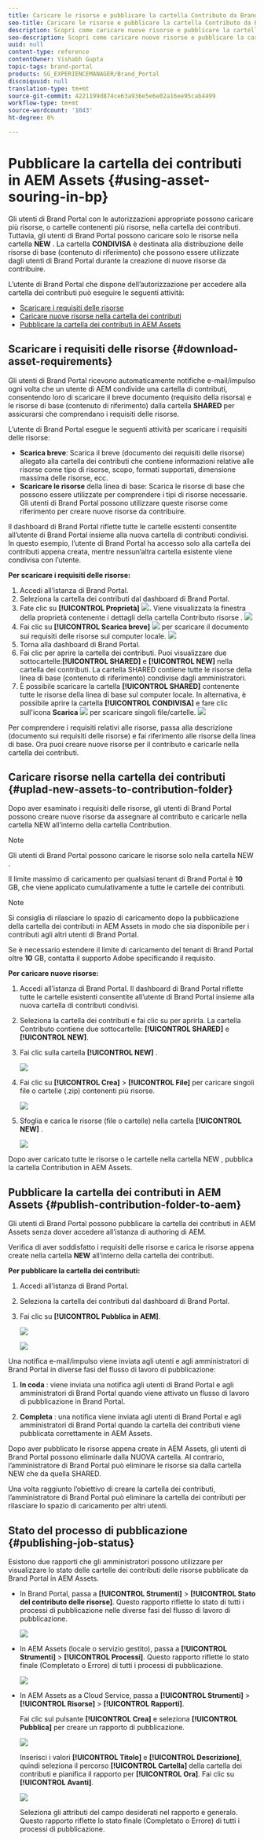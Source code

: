 ```yaml
---
title: Caricare le risorse e pubblicare la cartella Contributo da Brand Portal in AEM Assets
seo-title: Caricare le risorse e pubblicare la cartella Contributo da Brand Portal in AEM Assets
description: Scopri come caricare nuove risorse e pubblicare la cartella dei contributi da Brand Portal in AEM Assets.
seo-description: Scopri come caricare nuove risorse e pubblicare la cartella dei contributi da Brand Portal in AEM Assets.
uuid: null
content-type: reference
contentOwner: Vishabh Gupta
topic-tags: brand-portal
products: SG_EXPERIENCEMANAGER/Brand_Portal
discoiquuid: null
translation-type: tm+mt
source-git-commit: 4221199d874ce63a936e5e6e02a16ee95cab4499
workflow-type: tm+mt
source-wordcount: '1043'
ht-degree: 0%

---
```



# Pubblicare la cartella dei contributi in AEM Assets {#using-asset-souring-in-bp}

Gli utenti di Brand Portal con le autorizzazioni appropriate possono caricare più risorse, o cartelle contenenti più risorse, nella cartella dei contributi. Tuttavia, gli utenti di Brand Portal possono caricare solo le risorse nella cartella **NEW** . La cartella **CONDIVISA** è destinata alla distribuzione delle risorse di base (contenuto di riferimento) che possono essere utilizzate dagli utenti di Brand Portal durante la creazione di nuove risorse da contribuire.

L’utente di Brand Portal che dispone dell’autorizzazione per accedere alla cartella dei contributi può eseguire le seguenti attività:

* [Scaricare i requisiti delle risorse](#download-asset-requirements)
* [Caricare nuove risorse nella cartella dei contributi](#uplad-new-assets-to-contribution-folder)
* [Pubblicare la cartella dei contributi in AEM Assets](#publish-contribution-folder-to-aem)

## Scaricare i requisiti delle risorse {#download-asset-requirements}

Gli utenti di Brand Portal ricevono automaticamente notifiche e-mail/impulso ogni volta che un utente di AEM condivide una cartella di contributi, consentendo loro di scaricare il breve documento (requisito della risorsa) e le risorse di base (contenuto di riferimento) dalla cartella **SHARED** per assicurarsi che comprendano i requisiti delle risorse.

L’utente di Brand Portal esegue le seguenti attività per scaricare i requisiti delle risorse:

* **Scarica breve**: Scarica il breve (documento dei requisiti delle risorse) allegato alla cartella dei contributi che contiene informazioni relative alle risorse come tipo di risorse, scopo, formati supportati, dimensione massima delle risorse, ecc.
* **Scaricare le risorse** della linea di base: Scarica le risorse di base che possono essere utilizzate per comprendere i tipi di risorse necessarie. Gli utenti di Brand Portal possono utilizzare queste risorse come riferimento per creare nuove risorse da contribuire.

Il dashboard di Brand Portal riflette tutte le cartelle esistenti consentite all’utente di Brand Portal insieme alla nuova cartella di contributi condivisi. In questo esempio, l’utente di Brand Portal ha accesso solo alla cartella dei contributi appena creata, mentre nessun’altra cartella esistente viene condivisa con l’utente.

**Per scaricare i requisiti delle risorse:**

1. Accedi all’istanza di Brand Portal.
1. Seleziona la cartella dei contributi dal dashboard di Brand Portal.
1. Fate clic su **[!UICONTROL Proprietà]** ![](assets/properties.png). Viene visualizzata la finestra della proprietà contenente i dettagli della cartella Contributo risorse .
   ![](assets/download-asset-requirement1.png)
1. Fai clic su **[!UICONTROL Scarica breve]** ![](assets/download.png) per scaricare il documento sui requisiti delle risorse sul computer locale.
   ![](assets/download-asset-requirement2.png)
1. Torna alla dashboard di Brand Portal.
1. Fai clic per aprire la cartella dei contributi. Puoi visualizzare due sottocartelle:**[!UICONTROL SHARED]** e **[!UICONTROL NEW]** nella cartella dei contributi. La cartella SHARED contiene tutte le risorse della linea di base (contenuto di riferimento) condivise dagli amministratori.
1. È possibile scaricare la cartella **[!UICONTROL SHARED]** contenente tutte le risorse della linea di base sul computer locale.
In alternativa, è possibile aprire la cartella **[!UICONTROL CONDIVISA]** e fare clic sull&#39;icona **Scarica** ![](assets/download.png) per scaricare singoli file/cartelle.
   ![](assets/download-asset-requirement3.png)

Per comprendere i requisiti relativi alle risorse, passa alla descrizione (documento sui requisiti delle risorse) e fai riferimento alle risorse della linea di base. Ora puoi creare nuove risorse per il contributo e caricarle nella cartella dei contributi.


## Caricare risorse nella cartella dei contributi {#uplad-new-assets-to-contribution-folder}

Dopo aver esaminato i requisiti delle risorse, gli utenti di Brand Portal possono creare nuove risorse da assegnare al contributo e caricarle nella cartella NEW all’interno della cartella Contribution.

>[!NOTE]
>
>Gli utenti di Brand Portal possono caricare le risorse solo nella cartella NEW .
>
>Il limite massimo di caricamento per qualsiasi tenant di Brand Portal è **10** GB, che viene applicato cumulativamente a tutte le cartelle dei contributi.

>[!NOTE]
>
>Si consiglia di rilasciare lo spazio di caricamento dopo la pubblicazione della cartella dei contributi in AEM Assets in modo che sia disponibile per i contributi agli altri utenti di Brand Portal.
>
>Se è necessario estendere il limite di caricamento del tenant di Brand Portal oltre **10** GB, contatta il supporto Adobe specificando il requisito.


**Per caricare nuove risorse:**

1. Accedi all’istanza di Brand Portal.
Il dashboard di Brand Portal riflette tutte le cartelle esistenti consentite all’utente di Brand Portal insieme alla nuova cartella di contributi condivisi.

1. Seleziona la cartella dei contributi e fai clic su per aprirla. La cartella Contributo contiene due sottocartelle: **[!UICONTROL SHARED]** e **[!UICONTROL NEW]**.

1. Fai clic sulla cartella **[!UICONTROL NEW]** .

   ![](assets/upload-new-assets1.png)

1. Fai clic su **[!UICONTROL Crea]** > **[!UICONTROL File]** per caricare singoli file o cartelle (.zip) contenenti più risorse.

   ![](assets/upload-new-assets2.png)

1. Sfoglia e carica le risorse (file o cartelle) nella cartella **[!UICONTROL NEW]** .

   ![](assets/upload-new-assets3.png)

Dopo aver caricato tutte le risorse o le cartelle nella cartella NEW , pubblica la cartella Contribution in AEM Assets.


## Pubblicare la cartella dei contributi in AEM Assets {#publish-contribution-folder-to-aem}

Gli utenti di Brand Portal possono pubblicare la cartella dei contributi in AEM Assets senza dover accedere all’istanza di authoring di AEM.

Verifica di aver soddisfatto i requisiti delle risorse e carica le risorse appena create nella cartella **NEW** all’interno della cartella dei contributi.

**Per pubblicare la cartella dei contributi:**

1. Accedi all’istanza di Brand Portal.

1. Seleziona la cartella dei contributi dal dashboard di Brand Portal.
1. Fai clic su **[!UICONTROL Pubblica in AEM]**.

   ![](assets/export.png)

   ![](assets/publish-contribution-folder-to-aem.png)

Una notifica e-mail/impulso viene inviata agli utenti e agli amministratori di Brand Portal in diverse fasi del flusso di lavoro di pubblicazione:
1. **In coda** : viene inviata una notifica agli utenti di Brand Portal e agli amministratori di Brand Portal quando viene attivato un flusso di lavoro di pubblicazione in Brand Portal.

1. **Completa** : una notifica viene inviata agli utenti di Brand Portal e agli amministratori di Brand Portal quando la cartella dei contributi viene pubblicata correttamente in AEM Assets.

Dopo aver pubblicato le risorse appena create in AEM Assets, gli utenti di Brand Portal possono eliminarle dalla NUOVA cartella. Al contrario, l’amministratore di Brand Portal può eliminare le risorse sia dalla cartella NEW che da quella SHARED.

Una volta raggiunto l’obiettivo di creare la cartella dei contributi, l’amministratore di Brand Portal può eliminare la cartella dei contributi per rilasciare lo spazio di caricamento per altri utenti.

## Stato del processo di pubblicazione {#publishing-job-status}

Esistono due rapporti che gli amministratori possono utilizzare per visualizzare lo stato delle cartelle dei contributi delle risorse pubblicate da Brand Portal in AEM Assets.

* In Brand Portal, passa a **[!UICONTROL Strumenti]** > **[!UICONTROL Stato del contributo delle risorse]**. Questo rapporto riflette lo stato di tutti i processi di pubblicazione nelle diverse fasi del flusso di lavoro di pubblicazione.

   ![](assets/contribution-folder-status.png)

* In AEM Assets (locale o servizio gestito), passa a **[!UICONTROL Strumenti]** > **[!UICONTROL Processi]**. Questo rapporto riflette lo stato finale (Completato o Errore) di tutti i processi di pubblicazione.

   ![](assets/publishing-status.png)

* In AEM Assets as a Cloud Service, passa a **[!UICONTROL Strumenti]** > **[!UICONTROL Risorse]** > **[!UICONTROL Rapporti]**.

   Fai clic sul pulsante **[!UICONTROL Crea]** e seleziona **[!UICONTROL Pubblica]** per creare un rapporto di pubblicazione.

   ![](assets/create-publish-report.png)

   Inserisci i valori **[!UICONTROL Titolo]** e **[!UICONTROL Descrizione]**, quindi seleziona il percorso **[!UICONTROL Cartella]** della cartella dei contributi e pianifica il rapporto per **[!UICONTROL Ora]**. Fai clic su **[!UICONTROL Avanti]**.

   ![](assets/create-publish-report1.png)

   Seleziona gli attributi del campo desiderati nel rapporto e generalo. Questo rapporto riflette lo stato finale (Completato o Errore) di tutti i processi di pubblicazione.

<!--
>[!NOTE]
>
>Currently, no report is generated in AEM Assets as a Cloud Service for the Asset Sourcing workflow. 
-->






